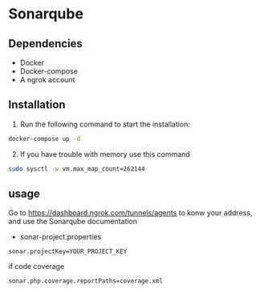 # Sonarqube
## Dependencies
- Docker
- Docker-compose
- A ngrok account


## Installation
1. Run the following command to start the installation:
```sh
docker-compose up -d
```
2. If you have trouble with memory use this command 

```sh
sudo sysctl -w vm.max_map_count=262144
```


## usage
  Go to https://dashboard.ngrok.com/tunnels/agents to konw your address, and use the  Sonarqube documentation


- sonar-project.properties

```
sonar.projectKey=YOUR_PROJECT_KEY
```

if code coverage
```
sonar.php.coverage.reportPaths=coverage.xml
```